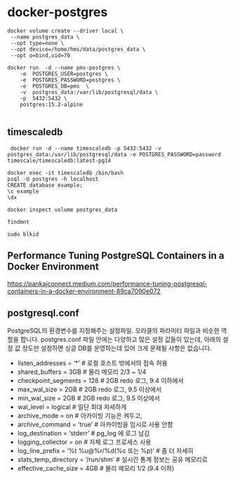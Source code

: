 # docker-postgres

```
docker volume create --driver local \
 --name postgres_data \
 --opt type=none \
 --opt device=/home/hms/data/postgres_data \
 --opt o=bind,uid=70
```
    
```
docker run  -d --name pms-postgres \
    -e  POSTGRES_USER=postgres \
    -e  POSTGRES_PASSWORD=postgres \
    -e  POSTGRES_DB=pms  \
    -v  postgres_data:/var/lib/postgresql/data \
    -p  5432:5432 \
    postgres:15.2-alpine
    

```

 

## timescaledb

```
 docker run -d --name timescaledb -p 5432:5432 -v postgres_data:/var/lib/postgresql/data -e POSTGRES_PASSWORD=password timescale/timescaledb:latest-pg14

```

```
docker exec -it timescaledb /bin/bash
psql -U postgres -h localhost
CREATE database example;
\c example
\dx
```

```
docker inspect volume postgres_data

```

```
findmnt

```

```
sudo blkid

```


## Performance Tuning PostgreSQL Containers in a Docker Environment
https://pankajconnect.medium.com/performance-tuning-postgresql-containers-in-a-docker-environment-89ca7090e072


## postgresql.conf

PostgreSQL의 환경변수를 지정해주는 설정파일. 오라클의 파라미터 파일과 비슷한 역할을 합니다.
postgres.conf 파일 안에는 다양하고 많은 설정 값들이 있는데, 아래의 설정 값 정도만 설정하면 싱글 DB를 운영하는데 있어 크게 문제될 사항은 없습니다.

- listen_addresses = ‘*’ # 로컬 호스트 밖에서의 접속 허용
- shared_buffers = 3GB # 물리 메모리 2/3 ~ 1/4
- checkpoint_segments = 128 # 2GB redo 로그, 9.4 이하에서
- max_wal_size = 2GB # 2GB redo 로그, 9.5 이상에서
- min_wal_size = 2GB # 2GB redo 로그, 9.5 이상에서
- wal_level = logical # 일단 최대 자세하게
- archive_mode = on # 아카이빙 기능은 켜두고,
- archive_command = ‘true’ # 아카이빙을 임시로 사용 안함
- log_destination = ‘stderr’ # pg_log 에 로그 남김
- logging_collector = on # 자체 로그 프로세스 사용
- log_line_prefix = ‘%t %u@%r/%d(%c 또는 %p)’ # 좀 더 자세히
- stats_temp_directory = ‘/run/shm’ # 실시간 통계 정보는 공유 메모리로
- effective_cache_size = 4GB # 물리 메모리 1/2  (9.4 이하)
 
